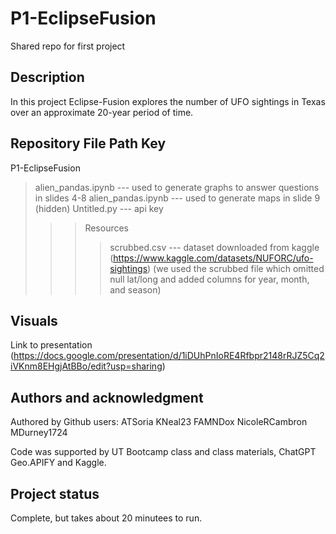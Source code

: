 # P1-EclipseFusion
Shared repo for first project

## Description
In this project Eclipse-Fusion explores the number of UFO sightings in Texas over an approximate 20-year period of time.

## Repository File Path Key
P1-EclipseFusion
> alien_pandas.ipynb --- used to generate graphs to answer questions in slides 4-8
> alien_pandas.ipynb --- used to generate maps in slide 9
> (hidden) Untitled.py --- api key
>>> Resources
>>> > scrubbed.csv --- dataset downloaded from kaggle (https://www.kaggle.com/datasets/NUFORC/ufo-sightings)
>>> > (we used the scrubbed file which omitted null lat/long and added columns for year, month, and season)

## Visuals
Link to presentation (https://docs.google.com/presentation/d/1iDUhPnIoRE4Rfbpr2148rRJZ5Cq2iVKnm8EHgjAtBBo/edit?usp=sharing)

## Authors and acknowledgment
Authored by Github users:
ATSoria
KNeal23
FAMNDox
NicoleRCambron
MDurney1724

Code was supported by UT Bootcamp class and class materials, ChatGPT Geo.APIFY and Kaggle. 


## Project status
Complete, but takes about 20 minutees to run. 
